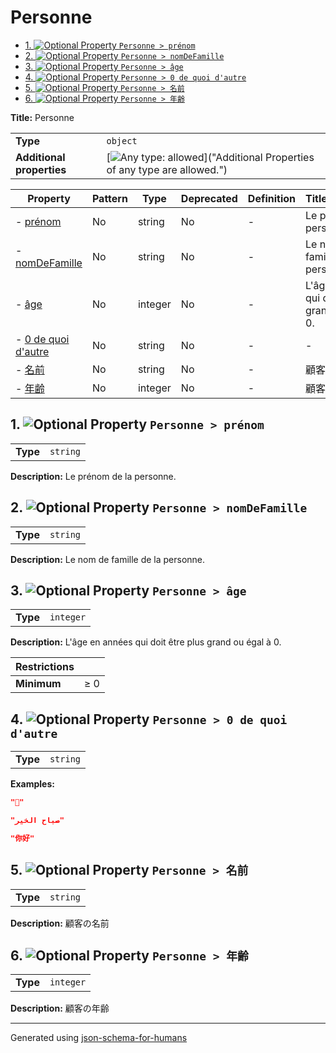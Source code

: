 # Personne

- [1. ![Optional](https://img.shields.io/badge/Optional-yellow) Property `Personne > prénom`](#prénom)
- [2. ![Optional](https://img.shields.io/badge/Optional-yellow) Property `Personne > nomDeFamille`](#nomDeFamille)
- [3. ![Optional](https://img.shields.io/badge/Optional-yellow) Property `Personne > âge`](#âge)
- [4. ![Optional](https://img.shields.io/badge/Optional-yellow) Property `Personne > 0 de quoi d'autre`](#0_de_quoi_dautre)
- [5. ![Optional](https://img.shields.io/badge/Optional-yellow) Property `Personne > 名前`](#名前)
- [6. ![Optional](https://img.shields.io/badge/Optional-yellow) Property `Personne > 年齢`](#年齢)

**Title:** Personne

|                           |                                                                                                                                 |
| ------------------------- | ------------------------------------------------------------------------------------------------------------------------------- |
| **Type**                  | `object`                                                                                                                        |
| **Additional properties** | [![Any type: allowed](https://img.shields.io/badge/Any%20type-allowed-green)]("Additional Properties of any type are allowed.") |

| Property                                  | Pattern | Type    | Deprecated | Definition | Title/Description                                     |
| ----------------------------------------- | ------- | ------- | ---------- | ---------- | ----------------------------------------------------- |
| - [prénom](#prénom )                      | No      | string  | No         | -          | Le prénom de la personne.                             |
| - [nomDeFamille](#nomDeFamille )          | No      | string  | No         | -          | Le nom de famille de la personne.                     |
| - [âge](#âge )                            | No      | integer | No         | -          | L'âge en années qui doit être plus grand ou égal à 0. |
| - [0 de quoi d'autre](#0_de_quoi_dautre ) | No      | string  | No         | -          | -                                                     |
| - [名前](#名前 )                              | No      | string  | No         | -          | 顧客の名前                                                 |
| - [年齢](#年齢 )                              | No      | integer | No         | -          | 顧客の年齢                                                 |

## <a name="prénom"></a>1. ![Optional](https://img.shields.io/badge/Optional-yellow) Property `Personne > prénom`

|          |          |
| -------- | -------- |
| **Type** | `string` |

**Description:** Le prénom de la personne.

## <a name="nomDeFamille"></a>2. ![Optional](https://img.shields.io/badge/Optional-yellow) Property `Personne > nomDeFamille`

|          |          |
| -------- | -------- |
| **Type** | `string` |

**Description:** Le nom de famille de la personne.

## <a name="âge"></a>3. ![Optional](https://img.shields.io/badge/Optional-yellow) Property `Personne > âge`

|          |           |
| -------- | --------- |
| **Type** | `integer` |

**Description:** L'âge en années qui doit être plus grand ou égal à 0.

| Restrictions |        |
| ------------ | ------ |
| **Minimum**  | &ge; 0 |

## <a name="0_de_quoi_dautre"></a>4. ![Optional](https://img.shields.io/badge/Optional-yellow) Property `Personne > 0 de quoi d'autre`

|          |          |
| -------- | -------- |
| **Type** | `string` |

**Examples:** 

```json
"🖖"
```

```json
"صباح الخير"
```

```json
"你好"
```

## <a name="名前"></a>5. ![Optional](https://img.shields.io/badge/Optional-yellow) Property `Personne > 名前`

|          |          |
| -------- | -------- |
| **Type** | `string` |

**Description:** 顧客の名前

## <a name="年齢"></a>6. ![Optional](https://img.shields.io/badge/Optional-yellow) Property `Personne > 年齢`

|          |           |
| -------- | --------- |
| **Type** | `integer` |

**Description:** 顧客の年齢

----------------------------------------------------------------------------------------------------------------------------
Generated using [json-schema-for-humans](https://github.com/coveooss/json-schema-for-humans)
